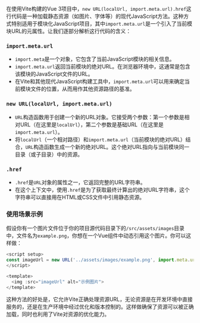 在使用Vite构建的Vue 3项目中，`new URL(localUrl, import.meta.url).href`这行代码是一种加载静态资源（如图片、字体等）的现代JavaScript方法。这种方式特别适用于模块化JavaScript项目，其中`import.meta.url`是一个引入了当前模块URL的元属性。让我们逐部分解析这行代码的含义：

### `import.meta.url`

- `import.meta`是一个对象，它包含了当前JavaScript模块的相关信息。
- `import.meta.url`返回当前模块的绝对URL。在浏览器环境中，这通常是包含该模块的JavaScript文件的URL。
- 在Vite和其他现代JavaScript构建工具中，`import.meta.url`可以用来确定当前模块文件的位置，从而用作其他资源路径的基准。

### `new URL(localUrl, import.meta.url)`

- `URL`构造函数用于创建一个新的URL对象。它接受两个参数：第一个参数是相对URL（在这里是`localUrl`），第二个参数是基础URL（在这里是`import.meta.url`）。
- 将`localUrl`（一个相对路径）和`import.meta.url`（当前模块的绝对URL）结合，`URL`构造函数生成一个新的绝对URL。这个绝对URL指向与当前模块同一目录（或子目录）中的资源。

### `.href`

- `.href`是`URL`对象的属性之一，它返回完整的URL字符串。
- 在这个上下文中，使用`.href`是为了获取最终计算出的绝对URL字符串，这个字符串可以直接用在HTML或CSS文件中引用静态资源。

### 使用场景示例

假设你有一个图片文件位于你的项目源代码目录下的`/src/assets/images`目录中，文件名为`example.png`，你想在一个Vue组件中动态引用这个图片。你可以这样做：

```javascript
<script setup>
const imageUrl = new URL('../assets/images/example.png', import.meta.url).href;
</script>

<template>
  <img :src="imageUrl" alt="示例图片">
</template>
```

这种方法的好处是，它允许Vite正确处理资源URL，无论资源是在开发环境中直接服务的，还是在生产环境中经过优化和版本控制的。这样做确保了资源可以被正确加载，同时也利用了Vite对资源的优化能力。